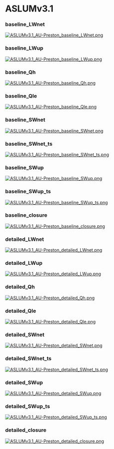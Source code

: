 # ASLUMv3.1

### baseline_LWnet
[![ASLUMv3.1_AU-Preston_baseline_LWnet.png](ASLUMv3.1_AU-Preston_baseline_LWnet.png)](ASLUMv3.1_AU-Preston_baseline_LWnet.png.png)

### baseline_LWup
[![ASLUMv3.1_AU-Preston_baseline_LWup.png](ASLUMv3.1_AU-Preston_baseline_LWup.png)](ASLUMv3.1_AU-Preston_baseline_LWup.png.png)

### baseline_Qh
[![ASLUMv3.1_AU-Preston_baseline_Qh.png](ASLUMv3.1_AU-Preston_baseline_Qh.png)](ASLUMv3.1_AU-Preston_baseline_Qh.png.png)

### baseline_Qle
[![ASLUMv3.1_AU-Preston_baseline_Qle.png](ASLUMv3.1_AU-Preston_baseline_Qle.png)](ASLUMv3.1_AU-Preston_baseline_Qle.png.png)

### baseline_SWnet
[![ASLUMv3.1_AU-Preston_baseline_SWnet.png](ASLUMv3.1_AU-Preston_baseline_SWnet.png)](ASLUMv3.1_AU-Preston_baseline_SWnet.png.png)

### baseline_SWnet_ts
[![ASLUMv3.1_AU-Preston_baseline_SWnet_ts.png](ASLUMv3.1_AU-Preston_baseline_SWnet_ts.png)](ASLUMv3.1_AU-Preston_baseline_SWnet_ts.png.png)

### baseline_SWup
[![ASLUMv3.1_AU-Preston_baseline_SWup.png](ASLUMv3.1_AU-Preston_baseline_SWup.png)](ASLUMv3.1_AU-Preston_baseline_SWup.png.png)

### baseline_SWup_ts
[![ASLUMv3.1_AU-Preston_baseline_SWup_ts.png](ASLUMv3.1_AU-Preston_baseline_SWup_ts.png)](ASLUMv3.1_AU-Preston_baseline_SWup_ts.png.png)

### baseline_closure
[![ASLUMv3.1_AU-Preston_baseline_closure.png](ASLUMv3.1_AU-Preston_baseline_closure.png)](ASLUMv3.1_AU-Preston_baseline_closure.png.png)

### detailed_LWnet
[![ASLUMv3.1_AU-Preston_detailed_LWnet.png](ASLUMv3.1_AU-Preston_detailed_LWnet.png)](ASLUMv3.1_AU-Preston_detailed_LWnet.png.png)

### detailed_LWup
[![ASLUMv3.1_AU-Preston_detailed_LWup.png](ASLUMv3.1_AU-Preston_detailed_LWup.png)](ASLUMv3.1_AU-Preston_detailed_LWup.png.png)

### detailed_Qh
[![ASLUMv3.1_AU-Preston_detailed_Qh.png](ASLUMv3.1_AU-Preston_detailed_Qh.png)](ASLUMv3.1_AU-Preston_detailed_Qh.png.png)

### detailed_Qle
[![ASLUMv3.1_AU-Preston_detailed_Qle.png](ASLUMv3.1_AU-Preston_detailed_Qle.png)](ASLUMv3.1_AU-Preston_detailed_Qle.png.png)

### detailed_SWnet
[![ASLUMv3.1_AU-Preston_detailed_SWnet.png](ASLUMv3.1_AU-Preston_detailed_SWnet.png)](ASLUMv3.1_AU-Preston_detailed_SWnet.png.png)

### detailed_SWnet_ts
[![ASLUMv3.1_AU-Preston_detailed_SWnet_ts.png](ASLUMv3.1_AU-Preston_detailed_SWnet_ts.png)](ASLUMv3.1_AU-Preston_detailed_SWnet_ts.png.png)

### detailed_SWup
[![ASLUMv3.1_AU-Preston_detailed_SWup.png](ASLUMv3.1_AU-Preston_detailed_SWup.png)](ASLUMv3.1_AU-Preston_detailed_SWup.png.png)

### detailed_SWup_ts
[![ASLUMv3.1_AU-Preston_detailed_SWup_ts.png](ASLUMv3.1_AU-Preston_detailed_SWup_ts.png)](ASLUMv3.1_AU-Preston_detailed_SWup_ts.png.png)

### detailed_closure
[![ASLUMv3.1_AU-Preston_detailed_closure.png](ASLUMv3.1_AU-Preston_detailed_closure.png)](ASLUMv3.1_AU-Preston_detailed_closure.png.png)


